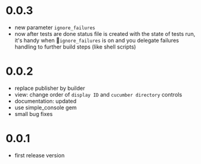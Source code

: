 # 0.0.3
- new parameter `ignore_failures`
- now after tests are done status file is created with the state of tests run, it's handy when `ignore_failures` is on
and you delegate failures handling to further build steps (like shell scripts)

# 0.0.2
- replace publisher by builder
- view: change order of `display ID` and `cucumber directory` controls 
- documentation: updated
- use simple_console gem
- small bug fixes



# 0.0.1
- first release version
